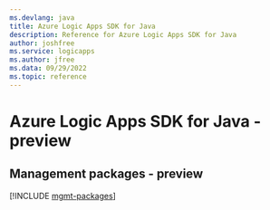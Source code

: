 ```yaml
---
ms.devlang: java
title: Azure Logic Apps SDK for Java
description: Reference for Azure Logic Apps SDK for Java
author: joshfree
ms.service: logicapps
ms.author: jfree
ms.data: 09/29/2022
ms.topic: reference
---
```

# Azure Logic Apps SDK for Java - preview

## Management packages - preview
[!INCLUDE [mgmt-packages](logic-apps-mgmt-index.md)]